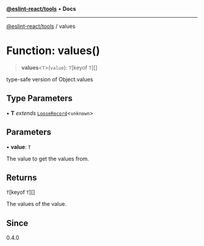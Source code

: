 [**@eslint-react/tools**](../README.md) • **Docs**

***

[@eslint-react/tools](../README.md) / values

# Function: values()

> **values**\<`T`\>(`value`): `T`\[keyof `T`\][]

type-safe version of Object.values

## Type Parameters

• **T** *extends* [`LooseRecord`](../type-aliases/LooseRecord.md)\<`unknown`\>

## Parameters

• **value**: `T`

The value to get the values from.

## Returns

`T`\[keyof `T`\][]

The values of the value.

## Since

0.4.0
